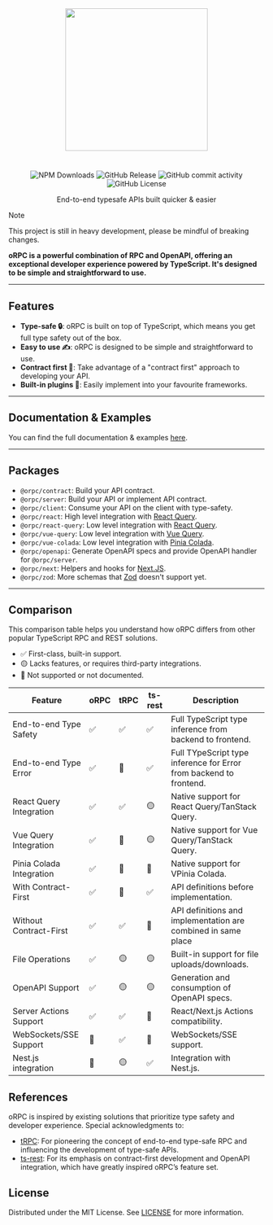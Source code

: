 <div align="center">
  <image align="center" src="https://orpc.unnoq.com/logo.webp" width=280 />
</div>

<h1></h1>

<div align="center">

![NPM Downloads](https://img.shields.io/npm/dm/%40orpc/server?logo=npm)
![GitHub Release](https://img.shields.io/github/v/release/unnoq/orpc?logo=github)
![GitHub commit activity](https://img.shields.io/github/commit-activity/m/unnoq/orpc?logo=git&logoColor=%23fff)
![GitHub License](https://img.shields.io/github/license/unnoq/orpc)

</div>

<p align="center">End-to-end typesafe APIs built quicker & easier</p>

> [!NOTE]
> This project is still in heavy development, please be mindful of breaking changes.

**oRPC is a powerful combination of RPC and OpenAPI, offering an exceptional developer experience powered by TypeScript. It's designed to be simple and straightforward to use.**

---

## Features

- **Type-safe 🔒**: oRPC is built on top of TypeScript, which means you get full type safety out of the box.
- **Easy to use ✍️**: oRPC is designed to be simple and straightforward to use.
- **Contract first 📝**: Take advantage of a "contract first" approach to developing your API.
- **Built-in plugins 🔌**: Easily implement into your favourite frameworks.

---

## Documentation & Examples

You can find the full documentation & examples [here](https://orpc.unnoq.com).

---

## Packages

- `@orpc/contract`: Build your API contract.
- `@orpc/server`: Build your API or implement API contract.
- `@orpc/client`: Consume your API on the client with type-safety.
- `@orpc/react`: High level integration with [React Query](https://tanstack.com/query/latest/docs/framework/react/overview).
- `@orpc/react-query`: Low level integration with [React Query](https://tanstack.com/query/latest/docs/framework/react/overview).
- `@orpc/vue-query`: Low level integration with [Vue Query](https://tanstack.com/query/latest/docs/framework/vue/overview).
- `@orpc/vue-colada`: Low level integration with [Pinia Colada](https://pinia-colada.esm.dev/).
- `@orpc/openapi`: Generate OpenAPI specs and provide OpenAPI handler for `@orpc/server`.
- `@orpc/next`: Helpers and hooks for [Next.JS](https://nextjs.org/).
- `@orpc/zod`: More schemas that [Zod](https://zod.dev/) doesn't support yet.

---

## Comparison

This comparison table helps you understand how oRPC differs from other popular TypeScript RPC and REST solutions.

- ✅ First-class, built-in support.
- 🟡 Lacks features, or requires third-party integrations.
- 🛑 Not supported or not documented.

| Feature                  | oRPC | tRPC | ts-rest | Description                                                        |
| ------------------------ | ---- | ---- | ------- | ------------------------------------------------------------------ |
| End-to-end Type Safety   | ✅   | ✅   | ✅      | Full TypeScript type inference from backend to frontend.           |
| End-to-end Type Error    | ✅   | 🛑   | ✅      | Full TYpeScript type inference for Error from backend to frontend. |
| React Query Integration  | ✅   | ✅   | 🟡      | Native support for React Query/TanStack Query.                     |
| Vue Query Integration    | ✅   | 🛑   | 🟡      | Native support for Vue Query/TanStack Query.                       |
| Pinia Colada Integration | ✅   | 🛑   | 🛑      | Native support for VPinia Colada.                                  |
| With Contract-First      | ✅   | 🛑   | ✅      | API definitions before implementation.                             |
| Without Contract-First   | ✅   | ✅   | 🛑      | API definitions and implementation are combined in same place      |
| File Operations          | ✅   | 🟡   | 🟡      | Built-in support for file uploads/downloads.                       |
| OpenAPI Support          | ✅   | 🟡   | 🟡      | Generation and consumption of OpenAPI specs.                       |
| Server Actions Support   | ✅   | ✅   | 🛑      | React/Next.js Actions compatibility.                               |
| WebSockets/SSE Support   | 🛑   | ✅   | 🛑      | WebSockets/SSE support.                                            |
| Nest.js integration      | 🛑   | 🟡   | ✅      | Integration with Nest.js.                                          |

## References

oRPC is inspired by existing solutions that prioritize type safety and developer experience. Special acknowledgments to:

- [tRPC](https://trpc.io): For pioneering the concept of end-to-end type-safe RPC and influencing the development of type-safe APIs.
- [ts-rest](https://ts-rest.com): For its emphasis on contract-first development and OpenAPI integration, which have greatly inspired oRPC’s feature set.

## License

Distributed under the MIT License. See [LICENSE](LICENSE) for more information.
